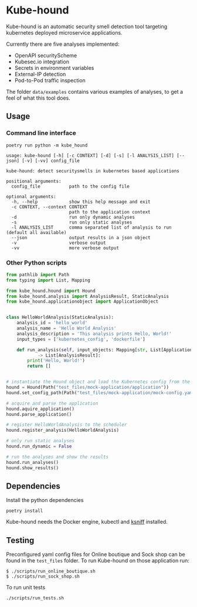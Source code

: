 # Kube-hound

Kube-hound is an automatic security smell detection tool targeting kubernetes deployed microservice applications.

Currently there are five analyses implemented:
- OpenAPI securityScheme
- Kubesec.io integration
- Secrets in environment variables
- External-IP detection
- Pod-to-Pod traffic inspection

The folder `data/examples` contains various examples of analyses, to get a feel of what this tool does.



## Usage

### Command line interface

```
poetry run python -m kube_hound
```

```
usage: kube-hound [-h] [-c CONTEXT] [-d] [-s] [-l ANALYSIS_LIST] [--json] [-v] [-vv] config_file

kube-hound: detect securitysmells in kubernetes based applications

positional arguments:
  config_file           path to the config file

optional arguments:
  -h, --help            show this help message and exit
  -c CONTEXT, --context CONTEXT
                        path to the application context
  -d                    run only dynamic analyses
  -s                    run only static analyses
  -l ANALYSIS_LIST      comma separated list of analysis to run (default all available)
  --json                output results in a json object
  -v                    verbose output
  -vv                   more verbose output
```

### Other Python scripts

```py
from pathlib import Path
from typing import List, Mapping

from kube_hound.hound import Hound
from kube_hound.analysis import AnalysisResult, StaticAnalysis
from kube_hound.applicationobject import ApplicationObject


class HelloWorldAnalysis(StaticAnalysis):
    analysis_id = 'hello_world'
    analysis_name = 'Hello World Analysis'
    analysis_description = 'This analysis prints Hello, World!'
    input_types = ['kubernetes_config', 'dockerfile']

    def run_analysis(self, input_objects: Mapping[str, List[ApplicationObject]])\
            -> List[AnalysisResult]:
        print('Hello, World!')
        return []


# instantiate the Hound object and load the Kubernetes config from the environment
hound = Hound(Path("test_files/mock-application/application"))
hound.set_config_path(Path("test_files/mock-application/mock-config.yaml"))

# acquire and parse the application
hound.aquire_application()
hound.parse_application()

# register HelloWorldAnalysis to the scheduler
hound.register_analysis(HelloWorldAnalysis)

# only run static analyses
hound.run_dynamic = False

# run the analyses and show the results
hound.run_analyses()
hound.show_results()
```


## Dependencies

Install the python dependencies
```
poetry install
```

Kube-hound needs the Docker engine, kubectl and [ksniff](https://github.com/eldadru/ksniff) installed.

## Testing



Preconfigured yaml config files for Online boutique and Sock shop can be found in the `test_files` folder.
To run Kube-hound on those application run:

```
$ ./scripts/run_online_boutique.sh
$ ./scripts/run_sock_shop.sh
```

To run unit tests
```sh
./scripts/run_tests.sh
```